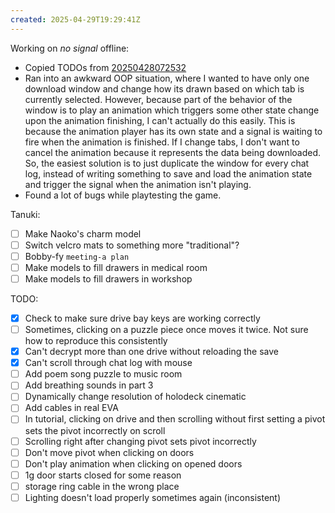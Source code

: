```yaml
---
created: 2025-04-29T19:29:41Z
---
```


Working on _no signal_ offline:
- Copied TODOs from [20250428072532](20250428072532.md)
- Ran into an awkward OOP situation, where I wanted to have only one download window and change how its drawn based on which tab is currently selected. However, because part of the behavior of the window is to play an animation which triggers some other state change upon the animation finishing, I can't actually do this easily. This is because the animation player has its own state and a signal is waiting to fire when the animation is finished. If I change tabs, I don't want to cancel the animation because it represents the data being downloaded. So, the easiest solution is to just duplicate the window for every chat log, instead of writing something to save and load the animation state and trigger the signal when the animation isn't playing.
- Found a lot of bugs while playtesting the game.

Tanuki:
- [ ] Make Naoko's charm model
- [ ] Switch velcro mats to something more "traditional"?
- [ ] Bobby-fy `meeting-a plan`
- [ ] Make models to fill drawers in medical room
- [ ] Make models to fill drawers in workshop

TODO:
- [x] Check to make sure drive bay keys are working correctly
- [ ] Sometimes, clicking on a puzzle piece once moves it twice. Not sure how to reproduce this consistently
- [x] Can't decrypt more than one drive without reloading the save
- [x] Can't scroll through chat log with mouse
- [ ] Add poem song puzzle to music room
- [ ] Add breathing sounds in part 3
- [ ] Dynamically change resolution of holodeck cinematic
- [ ] Add cables in real EVA
- [ ] In tutorial, clicking on drive and then scrolling without first setting a pivot sets the pivot incorrectly on scroll
- [ ] Scrolling right after changing pivot sets pivot incorrectly
- [ ] Don't move pivot when clicking on doors
- [ ] Don't play animation when clicking on opened doors
- [ ] 1g door starts closed for some reason
- [ ] storage ring cable in the wrong place
- [ ] Lighting doesn't load properly sometimes again (inconsistent)
